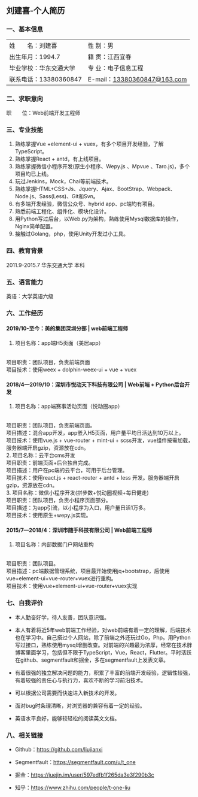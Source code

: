 ## 刘建喜-个人简历

### 一、基本信息

|     |  |
|  ----  | ----  |
| 姓　　名：刘建喜  | 性   别：男 |
| 出生年月：1994.7  | 籍   贯：江西宜春 |
| 毕业学校：华东交通大学   | 专   业：电子信息工程 |
| 联系电话：13380360847   | E-mail：13380360847@163.com |

### 二、求职意向

职　　位：Web前端开发工程师


### 三、专业技能

1. 熟练掌握Vue +element-ui + vuex，有多个项目开发经验，了解TypeScript。
2. 熟练掌握React + antd，有上线项目。
3. 熟练掌握微信小程序开发(原生小程序、Wepy.js 、Mpvue 、Taro.js)，多个项目均已上线。
3. 玩过Jenkins，Mock，Chai等前端技术。
4. 熟练掌握HTML+CSS+Js、Jquery、Ajax、BootStrap、Webpack、Node.js、Sass(Less)、Git和Svn。
5. 有多端开发经验，微信公众号、hybrid app、pc端均有项目。
6. 熟悉前端工程化、组件化、模块化设计。
7. 用Python写过后台，以Web.py为架构，熟练使用Mysql数据库的操作，Nginx简单配置。
8. 接触过Golang，php，使用Unity开发过小工具。


### 四、教育背景

2011.9-2015.7    华东交通大学    本科


### 五、语言能力

英语：大学英语六级


### 六、工作经历

#### 2019/10-至今：美的集团深圳分部 | web前端工程师

1. 项目名称：app端H5页面（美居app）
<br />
项目职责：团队项目，负责前端页面
<br />
项目技术：使用weex + dolphin-weex-ui + vue + vuex

#### 2018/4—2019/10：深圳市悦动天下科技有限公司 | Web前端 + Python后台开发

1. 项目名称：app端赛事活动页面（悦动圈app）
<br />
项目职责：团队项目，负责前端页面。
<br />
项目描述：混合app开发，app嵌入H5页面，用户量平均日活达到10万以上。
<br />
项目技术：使用vue.js + vue-router + mint-ui + scss开发，vue组件按需加载，服务器端开启gzip，资源放在cdn。
<br />
2. 项目名称：云平台cms开发
<br />
项目职责：前端页面+后台独自完成。
<br />
项目描述：用户在pc端的云平台，可用于后台管理。
<br />
项目技术：使用react.js + react-router + antd + less 开发。服务器端开启gzip，资源放在cdn。
<br />
3. 项目名称：微信小程序开发(拼步数+悦动圈视频+每日健走)
<br />
项目职责：团队项目，负责小程序页面部分。
<br />
项目描述：为app引流，以小程序为入口，用户量日活1万多。
<br />
项目技术：使用原生+wepy.js实现。
<br />


#### 2015/7—2018/4：深圳市随手科技有限公司 | Web前端工程师

1. 项目名称：内部数据门户网站重构
<br />
项目职责：团队项目。
<br />
项目描述：pc端数据管理系统，项目最开始使用jq+bootstrap，后使用vue+element-ui+vue-router+vuex进行重构。
<br />
项目技术：使用vue+element-ui+vue-router+vuex实现


### 七、自我评价

- 本人勤奋好学，待人友善，团队意识强。

- 本人有着将近5年web前端工作经验，对web前端有着一定的理解，后端技术也在学习中。自己搭过个人网站，除了前端之外还玩过Go，Php。用Python写过接口，熟练使用mysql增删改查。对前端的兴趣最为浓厚，经常在技术胖博客里面学习，包括但不限于TypeScript，Vue，React，Flutter。平时活跃在github、segmentfault和掘金，多在segmentfault上发表文章。

- 有着很强的独立解决问题的能力，积累了丰富的前端开发经验，逻辑性较强，有着较强的责任心与执行力，喜欢不断的学习前沿技术。

- 可以根据公司需要而快速进入新技术的开发。

- 面对bug时条理清晰，对浏览器的兼容有着一定的经验。

- 英语水平良好，能够较轻松的阅读英文文档。



### 八、相关链接

- Github：https://github.com/liujianxi

- Segmentfault：https://segmentfault.com/u/t_one

- 掘金：https://juejin.im/user/597edfb1f265da3e3f290b3c

- 知乎：https://www.zhihu.com/people/t-one-liu